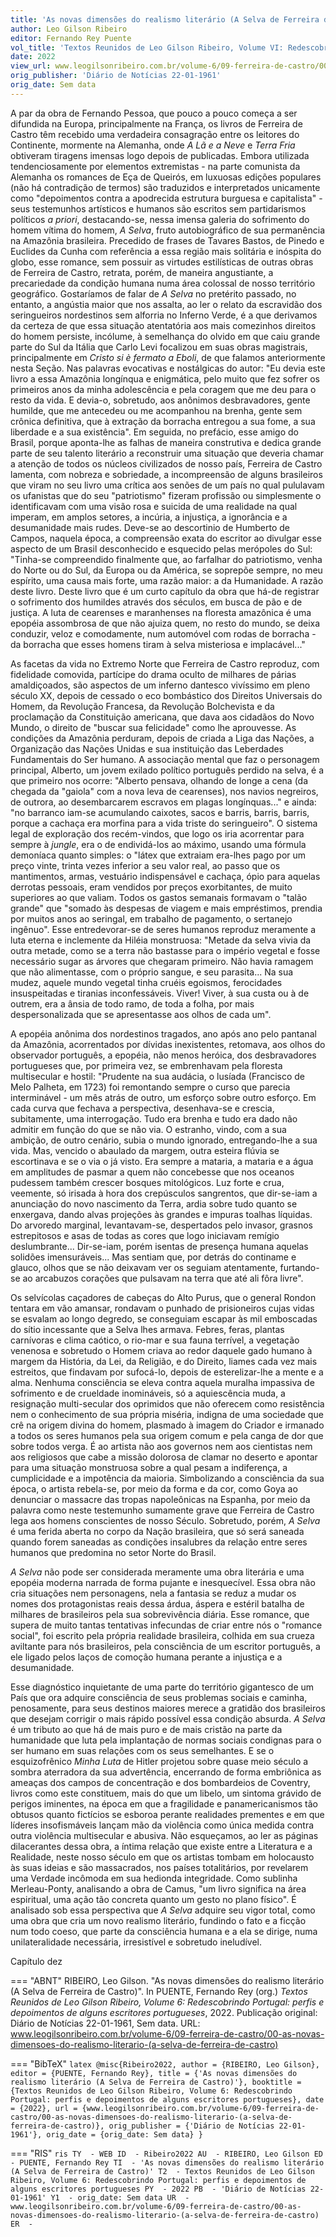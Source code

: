 ```yaml
---
title: 'As novas dimensões do realismo literário (A Selva de Ferreira de Castro)'
author: Leo Gilson Ribeiro
editor: Fernando Rey Puente
vol_title: 'Textos Reunidos de Leo Gilson Ribeiro, Volume VI: Redescobrindo Portugal: perfis e depoimentos de alguns escritores portugueses'
date: 2022
view_url: www.leogilsonribeiro.com.br/volume-6/09-ferreira-de-castro/00-as-novas-dimensoes-do-realismo-literario-(a-selva-de-ferreira-de-castro)
orig_publisher: 'Diário de Notícias 22-01-1961'
orig_date: Sem data
---
```


A par da obra de Fernando Pessoa, que pouco a pouco começa a ser difundida na Europa, principalmente na França, os livros de Ferreira de Castro têm recebido uma verdadeira consagração entre os leitores do Continente, mormente na Alemanha, onde *A Lã e a Neve* e *Terra Fria* obtiveram tiragens imensas logo depois de publicadas. Embora utilizada tendenciosamente por elementos extremistas - na parte comunista da Alemanha os romances de Eça de Queirós, em luxuosas edições populares (não há contradição de termos) são traduzidos e interpretados unicamente como "depoimentos contra a apodrecida estrutura burguesa e capitalista" - seus testemunhos artísticos e humanos são escritos sem partidarismos políticos *a priori*, destacando-se, nessa imensa galeria do sofrimento do homem vítima do homem, *A Selva*, fruto autobiográfico de sua permanência na Amazônia brasileira. Precedido de frases de Tavares Bastos, de Pinedo e Euclides da Cunha com referência a essa região mais solitária e inóspita do globo, esse romance, sem possuir as virtudes estilísticas de outras obras de Ferreira de Castro, retrata, porém, de maneira angustiante, a precariedade da condição humana numa área colossal de nosso território geográfico. Gostaríamos de falar de *A Selva* no pretérito passado, no entanto, a angústia maior que nos assalta, ao ler o relato da escravidão dos seringueiros nordestinos sem alforria no Inferno Verde, é a que derivamos da certeza de que essa situação atentatória aos mais comezinhos direitos do homem persiste, incólume, à semelhança do olvido em que caiu grande parte do Sul da Itália que Carlo Levi focalizou em suas obras magistrais, principalmente em *Cristo si è fermato a Eboli*, de que falamos anteriormente nesta Seção. Nas palavras evocativas e nostálgicas do autor: "Eu devia este livro a essa Amazônia longínqua e enigmática, pelo muito que fez sofrer os primeiros anos da minha adolescência e pela coragem que me deu para o resto da vida. E devia-o, sobretudo, aos anônimos desbravadores, gente humilde, que me antecedeu ou me acompanhou na brenha, gente sem crônica definitiva, que à extração da borracha entregou a sua fome, a sua liberdade e a sua existência". Em seguida, no prefácio, esse amigo do Brasil, porque aponta-lhe as falhas de maneira construtiva e dedica grande parte de seu talento literário a reconstruir uma situação que deveria chamar a atenção de todos os núcleos civilizados de nosso país, Ferreira de Castro lamenta, com nobreza e sobriedade, a incompreensão de alguns brasileiros que viram no seu livro uma crítica aos senões de um país no qual pululavam os ufanistas que do seu "patriotismo" fizeram profissão ou simplesmente o identificavam com uma visão rosa e suicida de uma realidade na qual imperam, em amplos setores, a incúria, a injustiça, a ignorância e a desumanidade mais rudes. Deve-se ao descortinio de Humberto de Campos, naquela época, a compreensão exata do escritor ao divulgar esse aspecto de um Brasil desconhecido e esquecido pelas merópoles do Sul: "Tinha-se compreendido finalmente que, ao farfalhar do patriotismo, venha do Norte ou do Sul, da Europa ou da América, se soprepõe sempre, no meu espírito, uma causa mais forte, uma razão maior: a da Humanidade. A razão deste livro. Deste livro que é um curto capítulo da obra que há-de registrar o sofrimento dos humildes através dos séculos, em busca de pão e de justiça. A luta de cearenses e maranhenses na floresta amazônica é uma epopéia assombrosa de que não ajuiza quem, no resto do mundo, se deixa conduzir, veloz e comodamente, num automóvel com rodas de borracha - da borracha que esses homens tiram à selva misteriosa e implacável..."

As facetas da vida no Extremo Norte que Ferreira de Castro reproduz, com fidelidade comovida, partícipe do drama oculto de milhares de párias amaldiçoados, são aspectos de um inferno dantesco vivíssimo em pleno século XX, depois de cessado o eco bombástico dos Direitos Universais do Homem, da Revolução Francesa, da Revolução Bolchevista e da proclamação da Constituição americana, que dava aos cidadãos do Novo Mundo, o direito de "buscar sua felicidade" como lhe aprouvesse. As condições da Amazônia perduram, depois de criada a Liga das Nações, a Organização das Nações Unidas e sua instituição das Leberdades Fundamentais do Ser humano. A associação mental que faz o personagem principal, Alberto, um jovem exilado político português perdido na selva, é a que primeiro nos ocorre: "Alberto pensava, olhando de longe a cena (da chegada da "gaiola" com a nova leva de cearenses), nos navios negreiros, de outrora, ao desembarcarem escravos em plagas longínquas..." e ainda: "no barranco iam-se acumulando caixotes, sacos e barris, barris, barris, porque a cachaça era morfina para a vida triste do seringueiro". O sistema legal de exploração dos recém-vindos, que logo os iria acorrentar para sempre à *jungle*, era o de endividá-los ao máximo, usando uma fórmula demoníaca quanto simples: o "látex que extraiam era-lhes pago por um preço vinte, trinta vezes inferior a seu valor real, ao passo que os mantimentos, armas, vestuário indispensável e cachaça, ópio para aquelas derrotas pessoais, eram vendidos por preços exorbitantes, de muito superiores ao que valiam. Todos os gastos semanais formavam o "talão grande" que "somado às despesas de viagem e mais empréstimos, prendia por muitos anos ao seringal, em trabalho de pagamento, o sertanejo ingênuo". Esse entredevorar-se de seres humanos reproduz meramente a luta eterna e inclemente da Hiléia monstruosa: "Metade da selva vivia da outra metade, como se a terra não bastasse para o império vegetal e fosse necessário sugar as árvores que chegaram primeiro. Não havia ramagem que não alimentasse, com o próprio sangue, e seu parasita... Na sua mudez, aquele mundo vegetal tinha cruéis egoismos, ferocidades insuspeitadas e tiranias inconfessáveis. Viver! Viver, à sua custa ou à de outrem, era a ânsia de todo ramo, de toda a folha, por mais despersonalizada que se apresentasse aos olhos de cada um".

A epopéia anônima dos nordestinos tragados, ano após ano pelo pantanal da Amazônia, acorrentados por dívidas inexistentes, retomava, aos olhos do observador português, a epopéia, não menos heróica, dos desbravadores portugueses que, por primeira vez, se embrenhavam pela floresta multisecular e hostil: "Prudente na sua audácia, o lusíada (Francisco de Melo Palheta, em 1723) foi remontando sempre o curso que parecia interminável - um mês atrás de outro, um esforço sobre outro esforço. Em cada curva que fechava a perspectiva, desenhava-se e crescia, subitamente, uma interrogação. Tudo era brenha e tudo era dado não admitir em função do que se não via. O estranho, vindo, com a sua ambição, de outro cenário, subia o mundo ignorado, entregando-lhe a sua vida. Mas, vencido o abaulado da margem, outra esteira flúvia se escortinava e se o via o já visto. Era sempre a mataria, a mataria e a água em amplitudes de pasmar a quem não concebesse que nos oceanos pudessem também crescer bosques mitológicos. Luz forte e crua, veemente, só irisada à hora dos crepúsculos sangrentos, que dir-se-iam a anunciação do novo nascimento da Terra, ardia sobre tudo quanto se enxergava, dando alvas projeções às grandes e impuras toalhas líquidas. Do arvoredo marginal, levantavam-se, despertados pelo invasor, grasnos estrepitosos e asas de todas as cores que logo iniciavam remígio deslumbrante... Dir-se-iam, porém isentas de presença humana aquelas solidões imensuráveis... Mas sentiam que, por detrás do continame e glauco, olhos que se não deixavam ver os seguiam atentamente, furtando-se ao arcabuzos corações que pulsavam na terra que até ali fôra livre".

Os selvícolas caçadores de cabeças do Alto Purus, que o general Rondon tentara em vão amansar, rondavam o punhado de prisioneiros cujas vidas se esvalam ao longo degredo, se conseguiam escapar às mil emboscadas do sítio incessante que a Selva lhes armava. Febres, feras, plantas carnívoras e clima caótico, o rio-mar e sua fauna terrível, a vegetação venenosa e sobretudo o Homem criava ao redor daquele gado humano à margem da História, da Lei, da Religião, e do Direito, liames cada vez mais estreitos, que findavam por sufocá-lo, depois de esterelizar-lhe a mente e a alma. Nenhuma consciência se eleva contra aquela muralha impassiva de sofrimento e de crueldade inomináveis, só a aquiescência muda, a resignação multi-secular dos oprimidos que não oferecem como resistência nem o conhecimento de sua própria miséria, indigna de uma sociedade que crê na origem divina do homem, plasmado à imagem do Criador e irmanado a todos os seres humanos pela sua origem comum e pela canga de dor que sobre todos verga. É ao artista não aos governos nem aos cientistas nem aos religiosos que cabe a missão dolorosa de clamar no deserto e apontar para uma situação monstruosa sobre a qual pesam a indiferença, a cumplicidade e a impotência da maioria. Simbolizando a consciência da sua época, o artista rebela-se, por meio da forma e da cor, como Goya ao denunciar o massacre das tropas napoleônicas na Espanha, por meio da palavra como neste testemunho sumamente grave que Ferreira de Castro lega aos homens conscientes de nosso Século. Sobretudo, porém, *A Selva* é uma ferida aberta no corpo da Nação brasileira, que só será saneada quando forem saneadas as condições insalubres da relação entre seres humanos que predomina no setor Norte do Brasil.

*A Selva* não pode ser considerada meramente uma obra literária e uma epopéia moderna narrada de forma pujante e inesquecível. Essa obra não cria situações nem personagens, nela a fantasia se reduz a mudar os nomes dos protagonistas reais dessa árdua, áspera e estéril batalha de milhares de brasileiros pela sua sobrevivência diária. Esse romance, que supera de muito tantas tentativas infecundas de criar entre nós o "romance social", foi escrito pela própria realidade brasileira, colhida em sua crueza aviltante para nós brasileiros, pela consciência de um escritor português, a ele ligado pelos laços de comoção humana perante a injustiça e a desumanidade.

Esse diagnóstico inquietante de uma parte do território gigantesco de um País que ora adquire consciência de seus problemas sociais e caminha, penosamente, para seus destinos maiores merece a gratidão dos brasileiros que desejam corrigir o mais rápido possível essa condição absurda. *A Selva* é um tributo ao que há de mais puro e de mais cristão na parte da humanidade que luta pela implantação de normas sociais condignas para o ser humano em suas relações com os seus semelhantes. E se o esquizofrênico *Minha Luta* de Hitler projetou sobre quase meio século a sombra aterradora da sua advertência, encerrando de forma embriônica as ameaças dos campos de concentração e dos bombardeios de Coventry, livros como este constituem, mais do que um libelo, um sintoma grávido de perigos iminentes, na época em que a fragilidade e panamericanismos tão obtusos quanto fictícios se esboroa perante realidades prementes e em que líderes insofismáveis lançam mão da violência como única medida contra outra violência multisecular e abusiva. Não esqueçamos, ao ler as páginas dilacerantes dessa obra, a íntima relação que existe entre a Literatura e a Realidade, neste nosso século em que os artistas tombam em holocausto às suas ideias e são massacrados, nos países totalitários, por revelarem uma Verdade incômoda em sua hedionda integridade. Como sublinha Merleau-Ponty, analisando a obra de Camus, "um livro significa na área espiritual, uma ação tão concreta quanto um gesto no plano físico". É analisado sob essa perspectiva que *A Selva* adquire seu vigor total, como uma obra que cria um novo realismo literário, fundindo o fato e a ficção num todo coeso, que parte da consciência humana e a ela se dirige, numa unilateralidade necessária, irresistível e sobretudo ineludível.

Capítulo dez


=== "ABNT"
    RIBEIRO, Leo Gilson. "As novas dimensões do realismo literário (A Selva de Ferreira de Castro)". In PUENTE, Fernando Rey (org.) <em>Textos Reunidos de Leo Gilson Ribeiro, Volume 6: Redescobrindo Portugal: perfis e depoimentos de alguns escritores portugueses</em>, 2022. Publicação original: Diário de Notícias 22-01-1961, Sem data. URL: <a href="yml_view_url">www.leogilsonribeiro.com.br/volume-6/09-ferreira-de-castro/00-as-novas-dimensoes-do-realismo-literario-(a-selva-de-ferreira-de-castro)</a>

=== "BibTeX"
    ```latex
    @misc{Ribeiro2022,
    author = {RIBEIRO, Leo Gilson},
    editor = {PUENTE, Fernando Rey},
    title = {'As novas dimensões do realismo literário (A Selva de Ferreira de Castro)'},
    booktitle = {Textos Reunidos de Leo Gilson Ribeiro, Volume 6: Redescobrindo Portugal: perfis e depoimentos de alguns escritores portugueses},
    date = {2022},
    url = {www.leogilsonribeiro.com.br/volume-6/09-ferreira-de-castro/00-as-novas-dimensoes-do-realismo-literario-(a-selva-de-ferreira-de-castro)},
    orig_publisher = {'Diário de Notícias 22-01-1961'},
    orig_date = {orig_date: Sem data}
    }
    ```

=== "RIS"
    ```ris
    TY  - WEB
    ID  - Ribeiro2022
    AU  - RIBEIRO, Leo Gilson
    ED  - PUENTE, Fernando Rey
    TI  - 'As novas dimensões do realismo literário (A Selva de Ferreira de Castro)'
    T2  - Textos Reunidos de Leo Gilson Ribeiro, Volume 6: Redescobrindo Portugal: perfis e depoimentos de alguns escritores portugueses
    PY  - 2022
    PB  - 'Diário de Notícias 22-01-1961'
    Y1  - orig_date: Sem data
    UR  - www.leogilsonribeiro.com.br/volume-6/09-ferreira-de-castro/00-as-novas-dimensoes-do-realismo-literario-(a-selva-de-ferreira-de-castro)
    ER  - 
    ```
